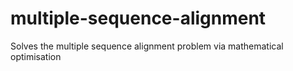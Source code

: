 # multiple-sequence-alignment
Solves the multiple sequence alignment problem via mathematical optimisation
